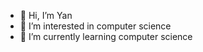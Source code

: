 - 👋 Hi, I’m Yan
- 👀 I’m interested in computer science
- 🌱 I’m currently learning computer science


<!---
12345678912345678912345678900/12345678912345678912345678900 is a ✨ special ✨ repository because its `README.md` (this file) appears on your GitHub profile.
You can click the Preview link to take a look at your changes.
--->
